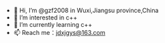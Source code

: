 - 👋 Hi, I’m @gzf2008 in Wuxi,Jiangsu province,China
- 👀 I’m interested in c++
- 🌱 I’m currently learning c++
- 📫 Reach me：jdxjgys@163.com
